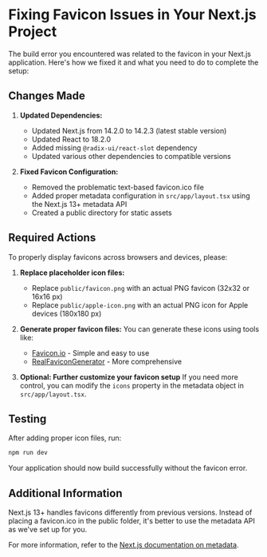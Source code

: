 # Fixing Favicon Issues in Your Next.js Project

The build error you encountered was related to the favicon in your Next.js application. Here's how we fixed it and what you need to do to complete the setup:

## Changes Made

1. **Updated Dependencies:**
   - Updated Next.js from 14.2.0 to 14.2.3 (latest stable version)
   - Updated React to 18.2.0
   - Added missing `@radix-ui/react-slot` dependency
   - Updated various other dependencies to compatible versions

2. **Fixed Favicon Configuration:**
   - Removed the problematic text-based favicon.ico file
   - Added proper metadata configuration in `src/app/layout.tsx` using the Next.js 13+ metadata API
   - Created a public directory for static assets

## Required Actions

To properly display favicons across browsers and devices, please:

1. **Replace placeholder icon files:**
   - Replace `public/favicon.png` with an actual PNG favicon (32x32 or 16x16 px)
   - Replace `public/apple-icon.png` with an actual PNG icon for Apple devices (180x180 px)

2. **Generate proper favicon files:**
   You can generate these icons using tools like:
   - [Favicon.io](https://favicon.io/) - Simple and easy to use
   - [RealFaviconGenerator](https://realfavicongenerator.net/) - More comprehensive

3. **Optional: Further customize your favicon setup**
   If you need more control, you can modify the `icons` property in the metadata object in `src/app/layout.tsx`.

## Testing

After adding proper icon files, run:

```bash
npm run dev
```

Your application should now build successfully without the favicon error.

## Additional Information

Next.js 13+ handles favicons differently from previous versions. Instead of placing a favicon.ico in the public folder, it's better to use the metadata API as we've set up for you.

For more information, refer to the [Next.js documentation on metadata](https://nextjs.org/docs/app/api-reference/functions/generate-metadata#icons). 